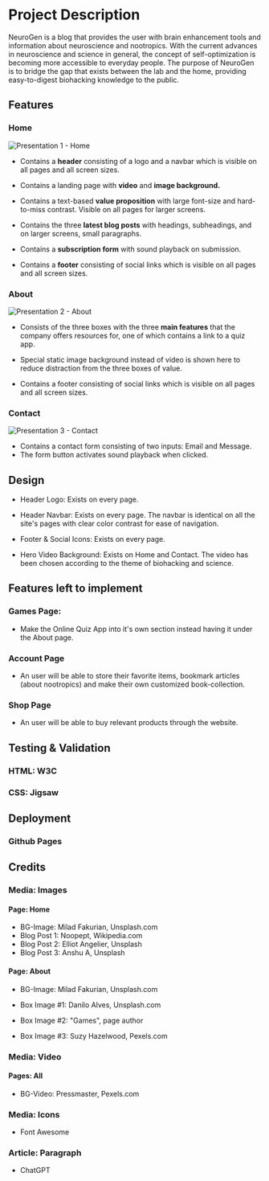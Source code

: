 
# Project Description

NeuroGen is a blog that provides the user with brain enhancement tools and information about neuroscience and nootropics. With the current advances in neuroscience and science in general, the concept of self-optimization is becoming more accessible to everyday people. The purpose of NeuroGen is to bridge the gap that exists between the lab and the home, providing easy-to-digest biohacking knowledge to the public.

## Features

### Home
![Presentation 1 - Home](https://user-images.githubusercontent.com/122515678/222894656-997735df-e35f-4b06-98a3-9c2e48af8676.png)

 - Contains a **header** consisting of a logo and a navbar which is visible on all pages and all screen sizes.

- Contains a landing page with **video** and **image background.**

- Contains a text-based **value proposition** with large font-size and hard-to-miss contrast. Visible on all pages for larger screens.

- Contains the three **latest blog posts** with headings, subheadings, and on larger screens, small paragraphs.

- Contains a **subscription form** with sound playback on submission.
  
 - Contains a **footer** consisting of social links which is visible on all pages and all screen sizes.

### About
![Presentation 2 - About](https://user-images.githubusercontent.com/122515678/222894661-1e99d5cf-c8d5-4332-933d-61f720f26efe.png)

- Consists of the three boxes with the three **main features** that the company offers resources for, one of which contains a link to a quiz app.

- Special static image background instead of video is shown here to reduce distraction from the three boxes of value.

- Contains a footer consisting of social links which is visible on all pages and all screen sizes.

### Contact
![Presentation 3 - Contact](https://user-images.githubusercontent.com/122515678/222894665-3451e90c-438c-406a-9c64-21f114e17bcf.png)

- Contains a contact form consisting of two inputs: Email and Message.
- The form button activates sound playback when clicked.
  

## Design

- Header Logo: Exists on every page.

- Header Navbar: Exists on every page. The navbar is identical on all the site's pages with clear color contrast for ease of navigation.

- Footer & Social Icons: Exists on every page.

- Hero Video Background: Exists on Home and Contact. The video has been chosen according to the theme of biohacking and science.


## Features left to implement

### Games Page:

- Make the Online Quiz App into it's own section instead having it under the About page.

### Account Page

- An user will be able to store their favorite items, bookmark articles (about nootropics) and make their own customized book-collection.

### Shop Page

- An user will be able to buy relevant products through the website.

## Testing & Validation


### HTML: W3C

### CSS: Jigsaw

  

## Deployment

### Github Pages

## Credits

### Media: Images

#### Page: Home
- BG-Image: Milad Fakurian, Unsplash.com
- Blog Post 1: Noopept, Wikipedia.com
- Blog Post 2: Elliot Angelier, Unsplash
- Blog Post 3: Anshu A, Unsplash

#### Page: About

- BG-Image: Milad Fakurian, Unsplash.com

- Box Image #1: Danilo Alves, Unsplash.com
- Box Image #2: "Games", page author
- Box Image #3: Suzy Hazelwood, Pexels.com

### Media: Video

#### Pages: All

- BG-Video: Pressmaster, Pexels.com

  

### Media: Icons

- Font Awesome


### Article: Paragraph

- ChatGPT